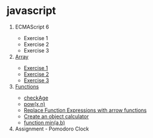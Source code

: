 # javascript
<ol>
   <li>ECMAScript 6</li>
   <ul>
       <li>Exercise 1</li>
       <li>Exercise 2</li>
       <li>Exercise 3</li>
   </ul>
   <li><a href="array.js"style="">Array</a></li>
   <ul>
       <li><a href="https://github.com/Akhras4/javascript-A/blob/edb240fad360394e803819dcededc1d282e74a58/array.js#L13">Exercise 1</a></li>
       <li><a href="https://github.com/Akhras4/javascript-A/blob/edb240fad360394e803819dcededc1d282e74a58/array.js#L8">Exercise 2</a></li>
       <li><a href="https://github.com/Akhras4/javascript-A/blob/72616a20f15e2bdd54d10aca7332734e7e4ec67e/array.js#L7">Exercise 3</a></li>
   </ul>
   <li><a href="function.js">Functions</a></li>
   <ul>
       <li><a href="https://github.com/Akhras4/javascript-A/blob/9a619b51aa4a36371cb5b60936b0932ec57ab459/function.js#L1">checkAge</a></li>
       <li><a href="https://github.com/Akhras4/javascript-A/blob/063211631552ca2a4bab4e14187ef00e67a3453a/function.js#L5">pow(x,n)</a></li>
       <li><a href="https://github.com/Akhras4/javascript-A/blob/063211631552ca2a4bab4e14187ef00e67a3453a/function.js#L16">Replace Function Expressions with arrow functions</a></li>
      <li><a href="https://github.com/Akhras4/javascript-A/blob/063211631552ca2a4bab4e14187ef00e67a3453a/function.js#L26">Create an object calculator</a></li>
       <li><a href="https://github.com/Akhras4/javascript-A/blob/063211631552ca2a4bab4e14187ef00e67a3453a/function.js#L48">function min(a,b) </a></li>
   </ul>
   <li>Assignment - Pomodoro Clock</li>
</ol>

